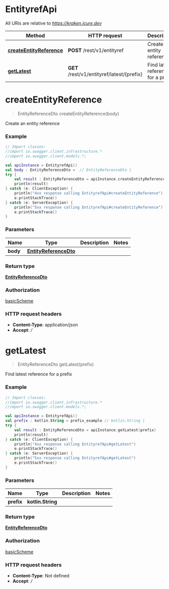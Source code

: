 # EntityrefApi

All URIs are relative to *https://kraken.icure.dev*

Method | HTTP request | Description
------------- | ------------- | -------------
[**createEntityReference**](EntityrefApi.md#createEntityReference) | **POST** /rest/v1/entityref | Create an entity reference
[**getLatest**](EntityrefApi.md#getLatest) | **GET** /rest/v1/entityref/latest/{prefix} | Find latest reference for a prefix 

<a name="createEntityReference"></a>
# **createEntityReference**
> EntityReferenceDto createEntityReference(body)

Create an entity reference

### Example
```kotlin
// Import classes:
//import io.swagger.client.infrastructure.*
//import io.swagger.client.models.*;

val apiInstance = EntityrefApi()
val body : EntityReferenceDto =  // EntityReferenceDto | 
try {
    val result : EntityReferenceDto = apiInstance.createEntityReference(body)
    println(result)
} catch (e: ClientException) {
    println("4xx response calling EntityrefApi#createEntityReference")
    e.printStackTrace()
} catch (e: ServerException) {
    println("5xx response calling EntityrefApi#createEntityReference")
    e.printStackTrace()
}
```

### Parameters

Name | Type | Description  | Notes
------------- | ------------- | ------------- | -------------
 **body** | [**EntityReferenceDto**](EntityReferenceDto.md)|  |

### Return type

[**EntityReferenceDto**](EntityReferenceDto.md)

### Authorization

[basicScheme](../README.md#basicScheme)

### HTTP request headers

 - **Content-Type**: application/json
 - **Accept**: */*

<a name="getLatest"></a>
# **getLatest**
> EntityReferenceDto getLatest(prefix)

Find latest reference for a prefix 

### Example
```kotlin
// Import classes:
//import io.swagger.client.infrastructure.*
//import io.swagger.client.models.*;

val apiInstance = EntityrefApi()
val prefix : kotlin.String = prefix_example // kotlin.String | 
try {
    val result : EntityReferenceDto = apiInstance.getLatest(prefix)
    println(result)
} catch (e: ClientException) {
    println("4xx response calling EntityrefApi#getLatest")
    e.printStackTrace()
} catch (e: ServerException) {
    println("5xx response calling EntityrefApi#getLatest")
    e.printStackTrace()
}
```

### Parameters

Name | Type | Description  | Notes
------------- | ------------- | ------------- | -------------
 **prefix** | **kotlin.String**|  |

### Return type

[**EntityReferenceDto**](EntityReferenceDto.md)

### Authorization

[basicScheme](../README.md#basicScheme)

### HTTP request headers

 - **Content-Type**: Not defined
 - **Accept**: */*

